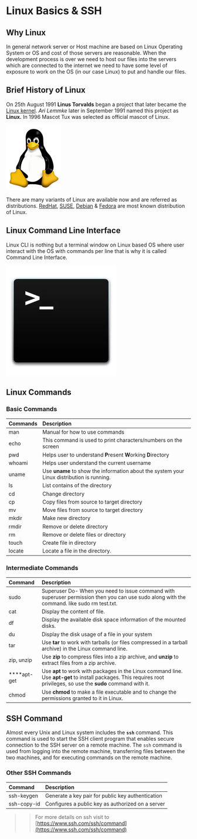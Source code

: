 # Linux Basics & SSH

## Why Linux

In general network server or Host machine are based on Linux Operating System or OS and cost of those servers are reasonable. When the development process is over we need to host our files into the servers which are connected to the internet we need to have some level of exposure to work on the OS \(in our case Linux\) to put and handle our files. 

## Brief History  of Linux

On 25th August 1991 **Linus Torvalds** began a project that later became the [Linux kernel](https://en.wikipedia.org/wiki/Linux_kernel). _Ari Lemmke_  later in September 1991 named this project as **Linux.** In 1996 Mascot Tux was selected as official mascot of Linux. 

![Tux](../.gitbook/assets/image%20%282%29.png)

There are many variants of Linux are available now and are referred as distributions. [RedHat](https://en.wikipedia.org/wiki/Red_Hat), [SUSE](https://en.wikipedia.org/wiki/SUSE),  [Debian](https://en.wikipedia.org/wiki/Debian) & [Fedora](https://en.wikipedia.org/wiki/Fedora) are most known distribution of Linux.

## Linux Command Line Interface

Linux CLI is nothing but a terminal window on Linux based OS where user interact with the OS with commands per line that is why it is called Command Line Interface. 

![](../.gitbook/assets/image.png)

## Linux Commands

### Basic  Commands

| Commands | Description |
| :--- | :--- |
| man | Manual for how to use commands  |
| echo | This command is used to print characters/numbers on the screen |
| pwd | Helps user to understand **P**resent **W**orking **D**irectory   |
| whoami | Helps user understand the current username |
|  uname  |  Use **uname** to show the information about the system your Linux distribution is running.  |
| ls | List contains of the directory  |
| cd | Change  directory |
| cp | Copy files from source to target directory |
| mv | Move files from source to target directory |
| mkdir | Make new directory |
| rmdir | Remove or delete directory |
| rm | Remove or delete files or directory |
| touch | Create file in directory |
| locate | Locate a file in the directory. |

### Intermediate Commands

| Command | Description |
| :--- | :--- |
| sudo | Superuser Do- When you need to issue command with superuser permission then you can use sudo along with the command. like sudo rm test.txt. |
| cat | Display the content of file. |
| df | Display the available disk space information of the mounted disks. |
| du | Display the disk usage of a file in your system |
| tar |  Use **tar** to work with tarballs \(or files compressed in a tarball archive\) in the Linux command line. |
| zip, unzip |  Use **zip** to compress files into a zip archive, and **unzip** to extract files from a zip archive. |
|  ****apt-get | Use **apt** to work with packages in the Linux command line. Use **apt-get** to install packages. This requires root privileges, so use the **sudo** command with it.  |
| chmod |  Use **chmod** to make a file executable and to change the permissions granted to it in Linux.  |

## SSH Command

Almost every Unix and Linux system includes the **`ssh`** command. This command is used to start the SSH client program that enables secure connection to the SSH server on a remote machine. The `ssh` command is used from logging into the remote machine, transferring files between the two machines, and for executing commands on the remote machine.

### Other SSH Commands

| Command | Description |
| :--- | :--- |
| ssh-keygen | Generate a key pair for public key authentication |
| ssh-copy-id | Configures a public key as authorized on a server |

> > For more details on ssh visit to [https://www.ssh.com/ssh/command](https://www.ssh.com/ssh/command)



